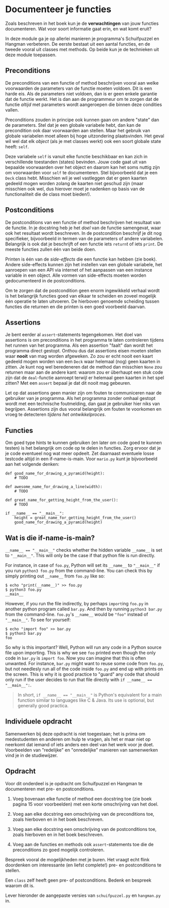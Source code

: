 # Documenteer je functies

Zoals beschreven in het boek kun je de **verwachtingen** van jouw functies documenteren. Wat voor soort informatie gaat erin, en wat komt eruit?

In deze module ga je op allerlei manieren je programma's Schuifpuzzel en Hangman verbeteren. De eerste bestaat uit een aantal functies, en de tweede vooral uit classes met methods. Op beide kun je de technieken uit deze module toepassen.

## Preconditions

De preconditions van een functie of method beschrijven vooral aan welke voorwaarden de parameters van de functie moeten voldoen. Dit is een harde eis. Als de parameters niet voldoen, dan is er geen enkele garantie dat de functie werkt. Het is dan aan de programmeur om te zorgen dat de functie *altijd* met parameters wordt aangeroepen die binnen deze condities vallen.

Preconditions zouden in principe ook kunnen gaan om andere "state" dan de parameters. Stel dat je een globale variabele hebt, dan kan de precondition ook daar voorwaarden aan stellen. Maar het gebruik van globale variabelen moet alleen bij hoge uitzondering plaatsvinden. Het geval wil wel dat elk *object* (als je met classes werkt) ook een soort globale state heeft: `self`.

Deze variabele `self` is vanuit elke functie beschikbaar en kan zich in verschillende toestanden (states) bevinden. Jouw code gaat uit van bepaalde voorwaarden over het object en daarom kan het soms nuttig zijn om voorwaarden voor `self` te documenteren. Stel bijvoorbeeld dat je een `Deck` class hebt. Misschien wil je wel vastleggen dat er geen kaarten gedeeld mogen worden zolang de kaarten niet geschud zijn (maar misschien ook wel, dus hierover moet je nadenken op basis van de functionaliteit die de class moet bieden!).

## Postconditions

De postconditions van een functie of method beschrijven het resultaat van de functie. In je docstring heb je het *doel* van de functie samengevat, waar ook het resultaat wordt beschreven. In de postcondition beschrijf je dit nog specifieker, bijvoorbeeld in termen van de parameters of andere variabelen. Belangrijk is ook dat je beschrijft of een functie iets `return`t of iets `print`. De meeste functies zullen één van beide doen.

Printen is één van de *side-effects* die een functie kan hebben (zie boek). Andere side-effects kunnen zijn het instellen van een globale variabele, het aanroepen van een API via internet of het aanpassen van een instance variable in een object. Alle vormen van side-effects moeten worden gedocumenteerd in de postconditions.

Om te zorgen dat de postcondition geen enorm ingewikkeld verhaal wordt is het belangrijk functies goed van elkaar te scheiden en zoveel mogelijk één operatie te laten uitvoeren. De hierboven genoemde scheiding tussen functies die returnen en die printen is een goed voorbeeld daarvan.

## Assertions

Je bent eerder al `assert`-statements tegengekomen. Het doel van assertions is om preconditions in het programma te laten controleren tijdens het runnen van het programma. Als een assertion "faalt" dan wordt het programma direct gestopt. Onthou dus dat assertions eisen moeten stellen waar **nooit** van mag worden afgeweken. Zo zou er echt nooit een kaart gedeeld mogen worden van een `Deck` waar helemaal (nog) geen kaarten in zitten. Je kunt nog wel beredeneren dat de method dan misschien `None` zou returnen maar aan de andere kant: waarom zou er überhaupt een stuk code zijn dat de `deal`-functie aanroept terwijl er helemaal geen kaarten in het spel zitten? Met een `assert` bepaal je dat dit nooit mag gebeuren.

Let op dat assertions geen manier zijn om fouten te communiceren naar de gebruiker van je programma. Als het programma zonder omhaal gestopt wordt met een technische foutmelding, dan gaat je gebruiker hier niks van begrijpen. Assertions zijn dus vooral belangrijk om fouten te voorkomen en vroeg te detecteren *tijdens het ontwikkelproces*.

## Functies

Om goed type hints te kunnen gebruiken (en later om code goed te kunnen testen) is het belangrijk om code op te delen in functies. Zorg ervoor dat je je code eventueel nog wat meer opdeelt. Zet daarnaast eventuele losse testcode altijd in een if-name-is-main. Voor `mario.py` kunt je bijvoorbeeld aan het volgende denken:

    def good_name_for_drawing_a_pyramid(height):
        # TODO

    def awesome_name_for_drawing_a_line(width):
        # TODO

    def great_name_for_getting_height_from_the_user():
        # TODO

    if __name__ == "__main__":
        height = great_name_for_getting_height_from_the_user()
        good_name_for_drawing_a_pyramid(height)


## Wat is die if-name-is-main?

`__name__ == "__main__"` checks whether the hidden variable `__name__` is set to `"__main__"`. This will only be the case if that python file is run directly. 

For instance, in case of `foo.py`, Python will set its `__name__` to `"__main__"` if you run `python3 foo.py` from the command-line. You can check this by simply printing out `__name__` from `foo.py` like so:

    $ echo "print(__name__)" >> foo.py
    $ python3 foo.py
    __main__

However, if you run the file indirectly, by perhaps `import`ing `foo.py` in another python program called `bar.py`. And then by running `python3 bar.py` from the command-line. `foo.py`'s `__name__` would be `"foo"` instead of `"__main__"`. To see for yourself:

    $ echo "import foo" >> bar.py
    $ python3 bar.py
    foo

So why is this important? Well, Python will run any code in a Python source file upon importing. This is why we see `foo` printed even though the only code in `bar.py` is `import foo`. Now you can imagine that this is often unwanted. For instance, `bar.py` might want to reuse some code from `foo.py`, but not needlesly run all of the code inside `foo.py` and end up with prints on the screen. This is why it is good practice to "guard" any code that should only run if the user decides to run that file directly with `if __name__ == "__main__":`.  

> In short, `if __name__ == "__main__"` is Python's equivalent for a main function similar to languages like C & Java. Its use is optional, but generally good practica.


## Individuele opdracht

Samenwerken bij deze opdracht is niet toegestaan; het is prima om medestudenten en anderen om hulp te vragen, als het er maar niet op neerkomt dat iemand of iets anders een deel van het werk voor je doet. Voorbeelden van "redelijke" en "onredelijke" manieren van samenwerken vind je in de studiewijzer.

## Opdracht

Voor dit onderdeel is je opdracht om Schuifpuzzel en Hangman te documenteren met pre- en postconditions.

1. Voeg bovenaan elke functie of method een docstring toe (zie boek pagina 15 voor voorbeelden) met een korte omschrijving van het doel.

2. Voeg aan elke docstring een omschrijving van de preconditions toe, zoals hierboven en in het boek beschreven.

3. Voeg aan elke docstring een omschrijving van de postconditions toe, zoals hierboven en in het boek beschreven.

4. Voeg aan de functies en methods ook `assert`-statements toe die de preconditions zo goed mogelijk controleren.

Bespreek vooral de mogelijkheden met je buren. Het vraagt echt flink doordenken om interessante (en liefst complete!) pre- en postconditions te stellen.

Een `class` zelf heeft geen pre- of postconditions. Bedenk en bespreek waarom dit is.

Lever hieronder de aangepaste versies van `schuifpuzzel.py` en `hangman.py` in.
